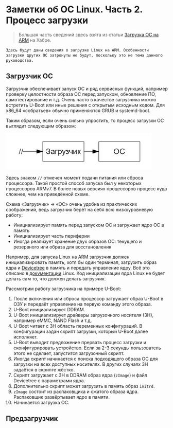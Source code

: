 # Заметки об ОС Linux. Часть 2. Процесс загрузки

> Б*о*льшая часть сведений здесь взята из статьи [Загрузка ОС на ARM](https://habr.com/ru/companies/aladdinrd/articles/338806/) на Хабре.

```admonish warning title="Внимание"
Здесь будут даны сведения о загрузке Linux на ARM. Особенности загрузки других ОС затронуты не будут, поскольку это не тема данного руководства.
```

## Загрузчик ОС

Загрузчик обеспечивает запуск ОС и ряд сервисных функций, например проверку целостности образа ОС перед запуском, обновление ПО, самотестирование и т.д. Очень часто в качестве загрузчика можно встретить U-Boot или иные решения с открытым исходным кодом. Для x86_64 «собратьев» обычно применяются GRUB и systemd-boot.

Таким образом, если очень сильно упростить, то процесс загрузки ОС выглядит следующим образом:

![](pic/oss2-1.png)

Здесь знаком `//` отмечен момент подачи питания или сброса процессора. Такой простой способ запуска был у некоторых процессоров ARMv7. В более новых версиях процессоров процесс куда сложнее, чем на приведённой схеме.

Схема «Загрузчик» -> «ОС» очень удобна из практических соображений, ведь загрузчик берёт на себя всю низкоуровневую работу:

- Инициализирует память перед запуском ОС и загружает ядро ОС в память
- Инициализирует часть периферии
- Иногда реализует хранение двух образов ОС: текущего и резервного или образа для восстановления

Например, для запуска Linux на ARM загрузчик должен инициализировать память, хотя бы один терминал, загрузить образ ядра и [Devicetree](dtb.md) в память и передать управление ядру. Всё это описано в [документации](https://www.kernel.org/doc/Documentation/arm/Booting) Linux. Код инициализации ядра Linux не будет делать сам то, что должен делать загрузчик.

Рассмотрим работу загрузчика на примере U-Boot:

1. После включения или сброса процессор загружает образ U-Boot в ОЗУ и передаёт управление на первую команду этого образа.
2. U-Boot инициализирует DDRAM.
3. U-Boot инициализирует драйверы загрузочного носителя (ЗН), например eMMC, NAND Flash и т.д.
4. U-Boot читает с ЗН область переменных конфигураций. В конфигурации задан скрипт загрузки, который U-Boot далее исполняет.
5. U-Boot выводит предложение прервать процесс загрузки и сконфигурировать устройство. Если за 2-3 секунды пользователь этого не сделает, запустится загрузочный скрипт.
6. Иногда скрипт начинается с поиска подходящего образа ОС для загрузки на всех доступных носителях. В других случаях ЗН задаётся в скрипте жёстко.
7. Скрипт загружает с ЗН в DDRAM образ ядра (`zImage`) и файл Devicetree с параметрами ядра.
8. Дополнительно скрипт может загрузить в память образ `initrd`.
9. `zImage` состоит из распаковщика и сжатого образа ядра. Распаковщик развёртывает ядро в памяти.
10. Начинается загрузка ОС.

## Предзагрузчик


